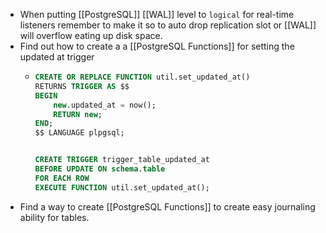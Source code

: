 - When putting [[PostgreSQL]] [[WAL]] level to `logical` for real-time listeners remember to make it so to auto drop replication slot or [[WAL]] will overflow eating up disk space.
- Find out how to create a a [[PostgreSQL Functions]] for setting the updated at trigger
	- ```sql
	  CREATE OR REPLACE FUNCTION util.set_updated_at()
	  RETURNS TRIGGER AS $$
	  BEGIN
	      new.updated_at = now();
	      RETURN new;
	  END;
	  $$ LANGUAGE plpgsql;
	  
	  
	  CREATE TRIGGER trigger_table_updated_at
	  BEFORE UPDATE ON schema.table
	  FOR EACH ROW
	  EXECUTE FUNCTION util.set_updated_at();
	  ```
- Find a way to create [[PostgreSQL Functions]] to create easy journaling ability for tables.